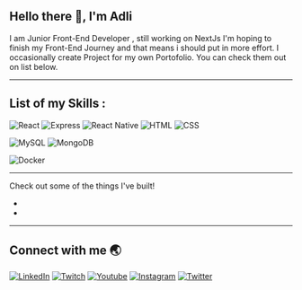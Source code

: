 
Hello there 👋, I'm Adli
---
I am Junior Front-End Developer , still working on NextJs I'm hoping to finish my Front-End Journey and that means i should put in more effort. I occasionally create Project for my own Portofolio. You can check them out on list below.



---

## List of my Skills :


![React](https://img.shields.io/badge/-React-blue?style=for-the-badge)
![Express](https://img.shields.io/badge/-Express-green?style=for-the-badge)
![React Native](https://img.shields.io/badge/-react_native-blue?style=for-the-badge)
![HTML](https://img.shields.io/badge/-HTML-green?style=for-the-badge)
![CSS](https://img.shields.io/badge/-css-blue?style=for-the-badge)

![MySQL](https://img.shields.io/badge/-mysql-white?style=for-the-badge)
![MongoDB](https://img.shields.io/badge/-MongoDB-lightblue?style=for-the-badge)

![Docker](https://img.shields.io/badge/-docker-blue?style=for-the-badge)

---

Check out some of the things I've built!

-
-

---
## Connect with me 🌏
[![LinkedIn](https://cdn2.iconfinder.com/data/icons/social-media-2285/512/1_Linkedin_unofficial_colored_svg-48.png)](https://www.linkedin.com/in/nuradlifathan/)
[![Twitch](https://cdn0.iconfinder.com/data/icons/social-network-7/50/16-48.png)](https://www.twitch.tv/therengs)
[![Youtube](https://cdn1.iconfinder.com/data/icons/logotypes/32/youtube-48.png)](https://www.youtube.com/channel/UCIxMiPl3aAdkKN1bV_4gPvQ)
[![Instagram](https://cdn2.iconfinder.com/data/icons/social-media-applications/64/social_media_applications_3-instagram-48.png)](https://www.instagram.com/adlifathann/)
[![Twitter](https://cdn2.iconfinder.com/data/icons/social-media-2285/512/1_Twitter3_colored_svg-48.png)](https://twitter.com/thirtyzeroone)
